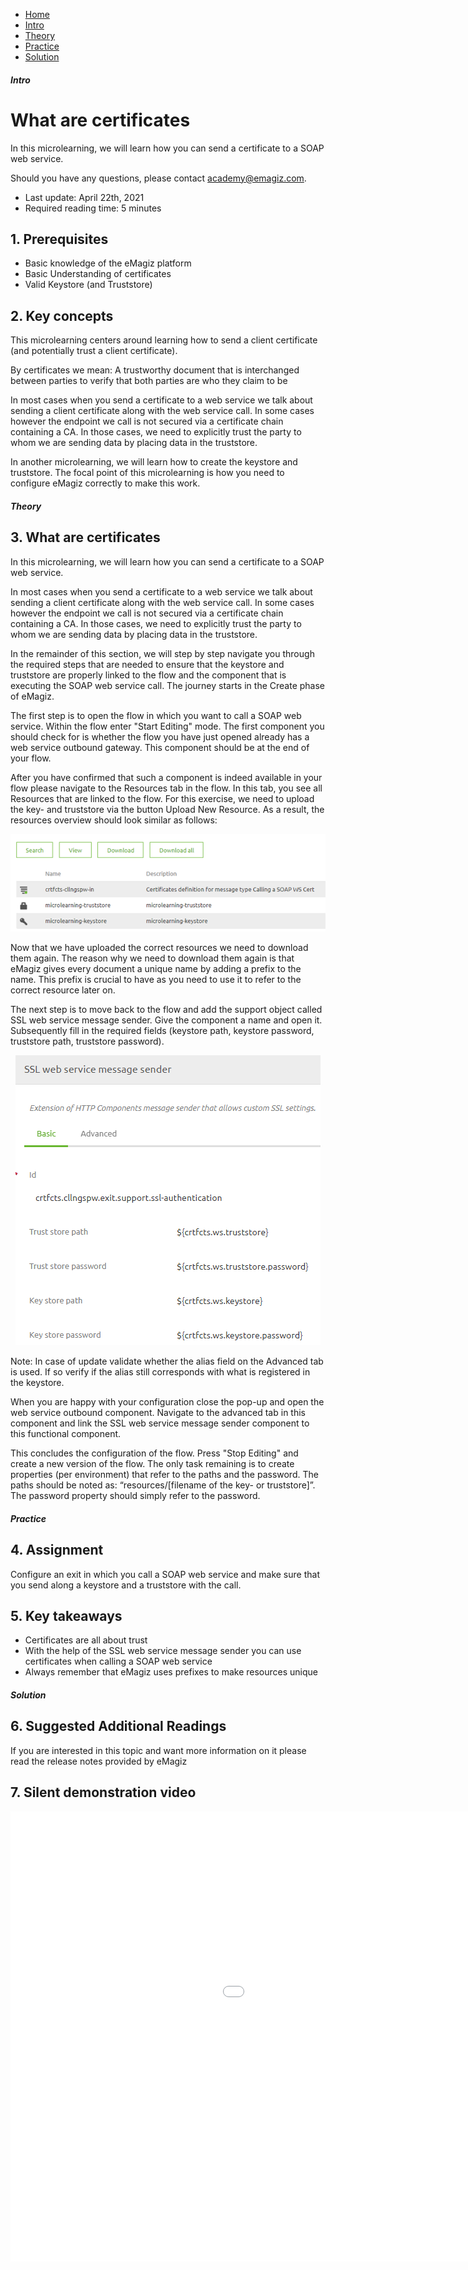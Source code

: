 <div class="ez-academy">
    <div class="ez-academy__body">
        <main class="micro-learning">
        <ul class="doc-nav">
            <li class="doc-nav__item"><a href="../../docs/microlearning/novice-securing-your-data-traffic-index" class="doc-nav__link">Home</a></li>
            <li class="doc-nav__item"><a href="#intro" class="doc-nav__link">Intro</a></li>
            <li class="doc-nav__item"><a href="#theory" class="doc-nav__link">Theory</a></li>
            <li class="doc-nav__item"><a href="#practice" class="doc-nav__link">Practice</a></li>
            <li class="doc-nav__item"><a href="#solution" class="doc-nav__link">Solution</a></li>
        </ul>

<div class="doc">

##### Intro

# What are certificates
 
In this microlearning, we will learn how you can send a certificate to a SOAP web service.

Should you have any questions, please contact academy@emagiz.com.

- Last update: April 22th, 2021
- Required reading time: 5 minutes

## 1. Prerequisites
- Basic knowledge of the eMagiz platform
- Basic Understanding of certificates
- Valid Keystore (and Truststore)

## 2. Key concepts
This microlearning centers around learning how to send a client certificate (and potentially trust a client certificate).

By certificates we mean: A trustworthy document that is interchanged between parties to verify that both parties are who they claim to be

In most cases when you send a certificate to a web service we talk about sending a client certificate along with the web service call.
In some cases however the endpoint we call is not secured via a certificate chain containing a CA. In those cases, we need to explicitly trust the party to whom we are sending data by placing data in the truststore.

In another microlearning, we will learn how to create the keystore and truststore. The focal point of this microlearning is how you need to configure eMagiz correctly to make this work.

##### Theory
  
## 3. What are certificates

In this microlearning, we will learn how you can send a certificate to a SOAP web service.

In most cases when you send a certificate to a web service we talk about sending a client certificate along with the web service call.
In some cases however the endpoint we call is not secured via a certificate chain containing a CA. In those cases, we need to explicitly trust the party to whom we are sending data by placing data in the truststore.

In the remainder of this section, we will step by step navigate you through the required steps that are needed to ensure that the keystore and truststore are properly linked to the flow and the component that is executing the SOAP web service call. The journey starts in the Create phase of eMagiz.

The first step is to open the flow in which you want to call a SOAP web service. Within the flow enter "Start Editing" mode. The first component you should check for is whether the flow you have just opened already has a web service outbound gateway. This component should be at the end of your flow.

After you have confirmed that such a component is indeed available in your flow please navigate to the Resources tab in the flow. In this tab, you see all Resources that are linked to the flow. For this exercise, we need to upload the key- and truststore via the button Upload New Resource. As a result, the resources overview should look similar as follows:

<p align="center"><img src="../../img/microlearning/novice-securing-your-data-traffic-sending-certificates-to-a-webservice--resource-overview.png"></p>

Now that we have uploaded the correct resources we need to download them again. The reason why we need to download them again is that eMagiz gives every document a unique name by adding a prefix to the name. This prefix is crucial to have as you need to use it to refer to the correct resource later on.

The next step is to move back to the flow and add the support object called SSL web service message sender. Give the component a name and open it. Subsequently fill in the required fields (keystore path, keystore password, truststore path, truststore password). 

<p align="center"><img src="../../img/microlearning/novice-securing-your-data-traffic-sending-certificates-to-a-webservice--ssl-web-service-message-sender-filled-in.png"></p>

Note: In case of update validate whether the alias field on the Advanced tab is used. If so verify if the alias still corresponds with what is registered in the keystore.

When you are happy with your configuration close the pop-up and open the web service outbound component. Navigate to the advanced tab in this component and link the SSL web service message sender component to this functional component.

This concludes the configuration of the flow. Press "Stop Editing" and create a new version of the flow. The only task remaining is to create properties (per environment) that refer to the paths and the password. The paths should be noted as: “resources/[filename of the key- or truststore]”. The password property should simply refer to the password.

##### Practice

## 4. Assignment

Configure an exit in which you call a SOAP web service and make sure that you send along a keystore and a truststore with the call.

## 5. Key takeaways

- Certificates are all about trust
- With the help of the SSL web service message sender you can use certificates when calling a SOAP web service
- Always remember that eMagiz uses prefixes to make resources unique

##### Solution

## 6. Suggested Additional Readings

If you are interested in this topic and want more information on it please read the release notes provided by eMagiz

## 7. Silent demonstration video

<iframe width="1280" height="720" src="../../vid/microlearning/novice-securing-your-data-traffic-sending-certificates-to-a-webservice.mp4" frameborder="0" allow="accelerometer; autoplay; clipboard-write; encrypted-media; gyroscope; picture-in-picture" allowfullscreen></iframe>

</div>
</main>
</div>
</div>